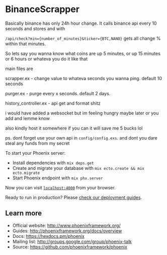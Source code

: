 # BinanceScrapper

Basically binance has only 24h hour change. It calls binance api every 10 seconds and stores and with 

`/api/check?min={number_of_minutes}&ticker={BTC,NANO}` gets all change % within that minutes.

So lets say you wanna know what coins are up 5 minutes, or up 15 minutes or 6 hours or whateva you do it like that

main files are 

scrapper.ex  - change value to whateva seconds you wanna ping. default 10 seconds

purger.ex - purge every x seconds. default 2 days.

history_controller.ex - api get and format shitz

i would have added a websocket but im feeling hungry maybe later or you add and lemme know

also kindly host it somewhere if you can it will save me 5 bucks lol

ps. dont forget use your own api in `config/config.exs`. and dont you dare steal any funds from my secret 

To start your Phoenix server:

  * Install dependencies with `mix deps.get`
  * Create and migrate your database with `mix ecto.create && mix ecto.migrate`
  * Start Phoenix endpoint with `mix phx.server`

Now you can visit [`localhost:4000`](http://localhost:4000) from your browser.

Ready to run in production? Please [check our deployment guides](http://www.phoenixframework.org/docs/deployment).

## Learn more

  * Official website: http://www.phoenixframework.org/
  * Guides: http://phoenixframework.org/docs/overview
  * Docs: https://hexdocs.pm/phoenix
  * Mailing list: http://groups.google.com/group/phoenix-talk
  * Source: https://github.com/phoenixframework/phoenix
